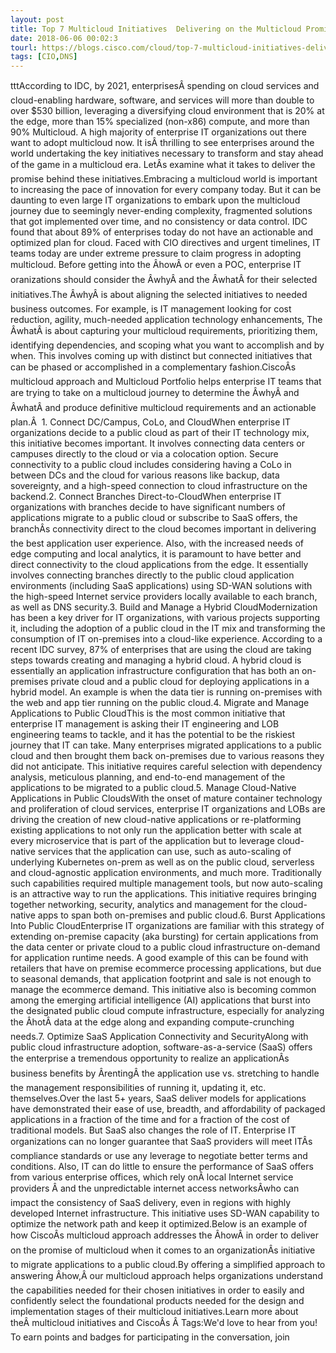 ```yaml
---
layout: post
title: Top 7 Multicloud Initiatives  Delivering on the Multicloud Promise
date: 2018-06-06 00:02:3
tourl: https://blogs.cisco.com/cloud/top-7-multicloud-initiatives-delivering-on-the-multicloud-promise
tags: [CIO,DNS]
---
```

tttAccording to IDC, by 2021, enterprisesÂ spending on cloud services and cloud-enabling hardware, software, and services will more than double to over $530 billion, leveraging a diversifying cloud environment that is 20% at the edge, more than 15% specialized (non-x86) compute, and more than 90% Multicloud. A high majority of enterprise IT organizations out there want to adopt multicloud now. It isÂ thrilling to see enterprises around the world undertaking the key initiatives necessary to transform and stay ahead of the game in a multicloud era. LetÂs examine what it takes to deliver the promise behind these initiatives.Embracing a multicloud world is important to increasing the pace of innovation for every company today. But it can be daunting to even large IT organizations to embark upon the multicloud journey due to seemingly never-ending complexity, fragmented solutions that got implemented over time, and no consistency or data control. IDC found that about 89% of enterprises today do not have an actionable and optimized plan for cloud. Faced with CIO directives and urgent timelines, IT teams today are under extreme pressure to claim progress in adopting multicloud. Before getting into the ÂhowÂ or even a POC, enterprise IT oranizations should consider the ÂwhyÂ and the ÂwhatÂ for their selected initiatives.The ÂwhyÂ is about aligning the selected initiatives to needed business outcomes. For example, is IT management looking for cost reduction, agility, much-needed application technology enhancements, The ÂwhatÂ is about capturing your multicloud requirements, prioritizing them, identifying dependencies, and scoping what you want to accomplish and by when. This involves coming up with distinct but connected initiatives that can be phased or accomplished in a complementary fashion.CiscoÂs multicloud approach and Multicloud Portfolio helps enterprise IT teams that are trying to take on a multicloud journey to determine the ÂwhyÂ and ÂwhatÂ and produce definitive multicloud requirements and an actionable plan.Â  1. Connect DC/Campus, CoLo, and CloudWhen enterprise IT organizations decide to a public cloud as part of their IT technology mix, this initiative becomes important. It involves connecting data centers or campuses directly to the cloud or via a colocation option. Secure connectivity to a public cloud includes considering having a CoLo in between DCs and the cloud for various reasons like backup, data sovereignty, and a high-speed connection to cloud infrastructure on the backend.2. Connect Branches Direct-to-CloudWhen enterprise IT organizations with branches decide to have significant numbers of applications migrate to a public cloud or subscribe to SaaS offers, the branchÂs connectivity direct to the cloud becomes important in delivering the best application user experience. Also, with the increased needs of edge computing and local analytics, it is paramount to have better and direct connectivity to the cloud applications from the edge. It essentially involves connecting branches directly to the public cloud application environments (including SaaS applications) using SD-WAN solutions with the high-speed Internet service providers locally available to each branch, as well as DNS security.3. Build and Manage a Hybrid CloudModernization has been a key driver for IT organizations, with various projects supporting it, including the adoption of a public cloud in the IT mix and transforming the consumption of IT on-premises into a cloud-like experience. According to a recent IDC survey, 87% of enterprises that are using the cloud are taking steps towards creating and managing a hybrid cloud. A hybrid cloud is essentially an application infrastructure configuration that has both an on-premises private cloud and a public cloud for deploying applications in a hybrid model. An example is when the data tier is running on-premises with the web and app tier running on the public cloud.4. Migrate and Manage Applications to Public CloudThis is the most common initiative that enterprise IT management is asking their IT engineering and LOB engineering teams to tackle, and it has the potential to be the riskiest journey that IT can take. Many enterprises migrated applications to a public cloud and then brought them back on-premises due to various reasons they did not anticipate. This initiative requires careful selection with dependency analysis, meticulous planning, and end-to-end management of the applications to be migrated to a public cloud.5. Manage Cloud-Native Applications in Public CloudsWith the onset of mature container technology and proliferation of cloud services, enterprise IT organizations and LOBs are driving the creation of new cloud-native applications or re-platforming existing applications to not only run the application better with scale at every microservice that is part of the application but to leverage cloud-native services that the application can use, such as auto-scaling of underlying Kubernetes on-prem as well as on the public cloud, serverless and cloud-agnostic application environments, and much more. Traditionally such capabilities required multiple management tools, but now auto-scaling is an attractive way to run the applications. This initiative requires bringing together networking, security, analytics and management for the cloud-native apps to span both on-premises and public cloud.6. Burst Applications Into Public CloudEnterprise IT organizations are familiar with this strategy of extending on-premise capacity (aka bursting) for certain applications from the data center or private cloud to a public cloud infrastructure on-demand for application runtime needs. A good example of this can be found with retailers that have on premise ecommerce processing applications, but due to seasonal demands, that application footprint and sale is not enough to manage the ecommerce demand. This initiative also is becoming common among the emerging artificial intelligence (AI) applications that burst into the designated public cloud compute infrastructure, especially for analyzing the ÂhotÂ data at the edge along and expanding compute-crunching needs.7. Optimize SaaS Application Connectivity and SecurityAlong with public cloud infrastructure adoption, software-as-a-service (SaaS) offers the enterprise a tremendous opportunity to realize an applicationÂs business benefits by ÂrentingÂ the application use vs. stretching to handle the management responsibilities of running it, updating it, etc. themselves.Over the last 5+ years, SaaS deliver models for applications have demonstrated their ease of use, breadth, and affordability of packaged applications in a fraction of the time and for a fraction of the cost of traditional models. But SaaS also changes the role of IT. Enterprise IT organizations can no longer guarantee that SaaS providers will meet ITÂs compliance standards or use any leverage to negotiate better terms and conditions. Also, IT can do little to ensure the performance of SaaS offers from various enterprise offices, which rely onÂ local Internet service providers Â and the unpredictable internet access networksÂwho can impact the consistency of SaaS delivery, even in regions with highly developed Internet infrastructure. This initiative uses SD-WAN capability to optimize the network path and keep it optimized.Below is an example of how CiscoÂs multicloud approach addresses the ÂhowÂ in order to deliver on the promise of multicloud when it comes to an organizationÂs initiative to migrate applications to a public cloud.By offering a simplified approach to answering Âhow,Â our multicloud approach helps organizations understand the capabilities needed for their chosen initiatives in order to easily and confidently select the foundational products needed for the design and implementation stages of their multicloud initiatives.Learn more about theÂ multicloud initiatives and CiscoÂs Â Tags:We'd love to hear from you! To earn points and badges for participating in the conversation, join 